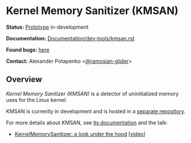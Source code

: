 Kernel Memory Sanitizer (KMSAN)
===============================

**Status:** [Prototype](https://github.com/google/kmsan) in-development

**Documentation:** [Documentation/dev-tools/kmsan.rst](https://github.com/google/kmsan/blob/master/Documentation/dev-tools/kmsan.rst)

**Found bugs:** [here](https://github.com/google/kmsan/wiki/KMSAN-Trophies)

**Contact:** Alexander Potapenko <[@ramosian-glider](https://github.com/ramosian-glider)>

## Overview

*Kernel Memory Sanitizer (KMSAN)* is a detector of uninitialized memory uses for the Linux kernel.

KMSAN is currently in development and is hosted in a [separate repository](https://github.com/google/kmsan).

For more details about KMSAN, see [its documentation](https://github.com/google/kmsan/blob/master/Documentation/dev-tools/kmsan.rst) and the talk:

* [KernelMemorySanitizer: a look under the hood](https://github.com/ramosian-glider/talks-and-presentations/blob/master/2021/KernelMemorySanitizer_a_look_under_the_hood.pdf) [[video](https://www.youtube.com/watch?v=LNs2U-3m3yg)]

